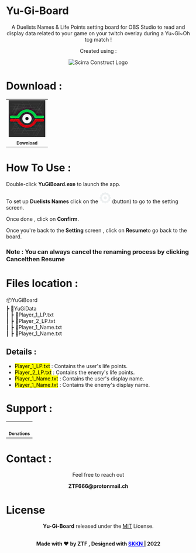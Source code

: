 # Yu-Gi-Board

<div align="center">
    A Duelists Names & Life Points setting board for OBS Studio to read and display data related to your game on your twitch overlay during a Yu~Gi~Oh tcg match !  
 
<p>Created using  :</p>
<img src="https://upload.wikimedia.org/wikipedia/commons/7/79/Construct_3_Logo.svg" alt="Scirra Construct Logo" width="80" height="80"/>
</div>

# Download : 
<div align="center">
<table>
  <tr>
    <td align="center"><a href="#" target='_blank'><img src="scrshts/icon.png" width="100px;"/><br /><sub><b>Download</b></sub></a></td>
  </tr>
</table>

</div>


# How To Use :  

<div>
<p> Double-click <strong>YuGiBoard.exe</strong> to launch the app.</p>
<p> To set up <strong>Duelists Names</strong> click on the <img src="scrshts/set.png" width="30"/> (button) to go to the setting screen. </p>
<p> Once done , click on <strong>Confirm</strong>.</p>
<p> Once you're back to the <strong>Setting</strong> screen , click on <strong>Resume</strong>to go back to the board.</p>

<h3>Note : You can always cancel the renaming process by clicking <strong>Cancel</strong>then <strong>Resume</strong></h3>



</div>


# Files location :  

📦YuGiBoard  
 ┣ 📂YuGiData  
 ┃ ┣ 📜Player_1_LP.txt  
 ┃ ┣ 📜Player_2_LP.txt  
 ┃ ┣ 📜Player_1_Name.txt  
 ┃ ┣ 📜Player_1_Name.txt  


## Details :

* <mark>Player_1_LP.txt</mark> : Contains the user's life points.
* <mark>Player_2_LP.txt</mark> : Contains the enemy's life points.
* <mark>Player_1_Name.txt</mark> : Contains the user's display name.
* <mark>Player_1_Name.txt</mark> : Contains the enemy's display name.

</p>

# Support :

<div align="center">
<table>
  <tr>
    <td align="center"><a href="https://www.paypal.com/paypalme/ztf666" target='_blank'><img src="https://1000logos.net/wp-content/uploads/2017/05/emblem-Paypal.jpg" width="100px;" alt=""/><br /><sub><b>Donations</b></sub></a></td>
  </tr>
</table>
</div>

# Contact : 

<div align="center">
<p>Feel free to reach out</p>
<p><strong>ZTF666@protonmail.ch</strong></p>
</div>



# License

<div align="center">

**Yu-Gi-Board**
released under the [MIT](LICENSE) License.
<br><br>

<strong><p>Made with ❤️ by ZTF , Designed with <a href="https://twitch.tv/skkn_tv" target="_blank" style="color:blue"> SKKN </a> | 2022 </p> </strong>

</div>
